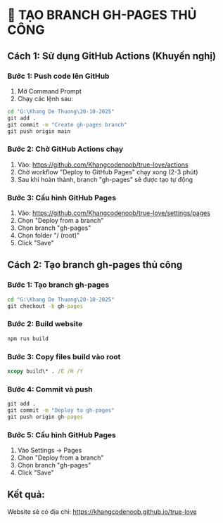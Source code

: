 # 🚀 TẠO BRANCH GH-PAGES THỦ CÔNG

## Cách 1: Sử dụng GitHub Actions (Khuyến nghị)

### Bước 1: Push code lên GitHub
1. Mở Command Prompt
2. Chạy các lệnh sau:
```cmd
cd "G:\Khang De Thuong\20-10-2025"
git add .
git commit -m "Create gh-pages branch"
git push origin main
```

### Bước 2: Chờ GitHub Actions chạy
1. Vào: https://github.com/Khangcodenoob/true-love/actions
2. Chờ workflow "Deploy to GitHub Pages" chạy xong (2-3 phút)
3. Sau khi hoàn thành, branch "gh-pages" sẽ được tạo tự động

### Bước 3: Cấu hình GitHub Pages
1. Vào: https://github.com/Khangcodenoob/true-love/settings/pages
2. Chọn "Deploy from a branch"
3. Chọn branch "gh-pages"
4. Chọn folder "/ (root)"
5. Click "Save"

## Cách 2: Tạo branch gh-pages thủ công

### Bước 1: Tạo branch gh-pages
```cmd
cd "G:\Khang De Thuong\20-10-2025"
git checkout -b gh-pages
```

### Bước 2: Build website
```cmd
npm run build
```

### Bước 3: Copy files build vào root
```cmd
xcopy build\* . /E /H /Y
```

### Bước 4: Commit và push
```cmd
git add .
git commit -m "Deploy to gh-pages"
git push origin gh-pages
```

### Bước 5: Cấu hình GitHub Pages
1. Vào Settings → Pages
2. Chọn "Deploy from a branch"
3. Chọn branch "gh-pages"
4. Click "Save"

## Kết quả:
Website sẽ có địa chỉ: https://khangcodenoob.github.io/true-love
